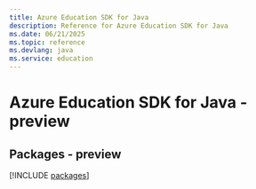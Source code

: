 ```yaml
---
title: Azure Education SDK for Java
description: Reference for Azure Education SDK for Java
ms.date: 06/21/2025
ms.topic: reference
ms.devlang: java
ms.service: education
---
```

# Azure Education SDK for Java - preview
## Packages - preview
[!INCLUDE [packages](education-index.md)]